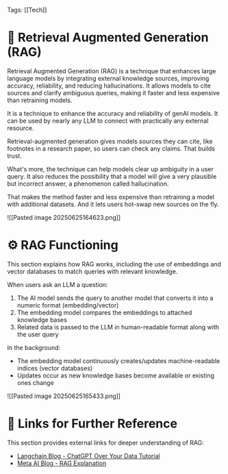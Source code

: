 Tags: [[Tech]]

# 🧠 Retrieval Augmented Generation (RAG)

Retrieval Augmented Generation (RAG) is a technique that enhances large language models by integrating external knowledge sources, improving accuracy, reliability, and reducing hallucinations. It allows models to cite sources and clarify ambiguous queries, making it faster and less expensive than retraining models.

It is a technique to enhance the accuracy and reliability of genAI models. It can be used by nearly any LLM to connect with practically any external resource.

Retrieval-augmented generation gives models sources they can cite, like footnotes in a research paper, so users can check any claims. That builds trust.

What's more, the technique can help models clear up ambiguity in a user query. It also reduces the possibility that a model will give a very plausible but incorrect answer, a phenomenon called hallucination.

That makes the method faster and less expensive than retraining a model with additional datasets. And it lets users hot-swap new sources on the fly.

![[Pasted image 20250625164623.png]]

# ⚙️ RAG Functioning

This section explains how RAG works, including the use of embeddings and vector databases to match queries with relevant knowledge.

When users ask an LLM a question:
1. The AI model sends the query to another model that converts it into a numeric format (embedding/vector)
2. The embedding model compares the embeddings to attached knowledge bases
3. Related data is passed to the LLM in human-readable format along with the user query

In the background:
- The embedding model continuously creates/updates machine-readable indices (vector databases)
- Updates occur as new knowledge bases become available or existing ones change

![[Pasted image 20250625165433.png]]

# 🔗 Links for Further Reference

This section provides external links for deeper understanding of RAG:

- [Langchain Blog - ChatGPT Over Your Data Tutorial](https://blog.langchain.com/tutorial-chatgpt-over-your-data/)
- [Meta AI Blog - RAG Explanation](https://ai.meta.com/blog/retrieval-augmented-generation-streamlining-the-creation-of-intelligent-natural-language-processing-models/)
